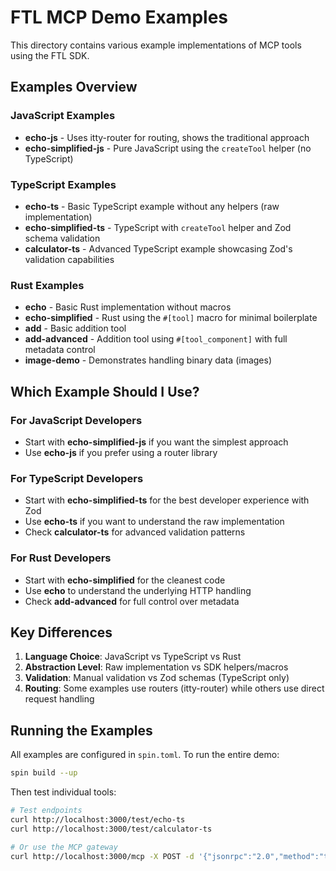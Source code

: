 # FTL MCP Demo Examples

This directory contains various example implementations of MCP tools using the FTL SDK.

## Examples Overview

### JavaScript Examples

- **echo-js** - Uses itty-router for routing, shows the traditional approach
- **echo-simplified-js** - Pure JavaScript using the `createTool` helper (no TypeScript)

### TypeScript Examples

- **echo-ts** - Basic TypeScript example without any helpers (raw implementation)
- **echo-simplified-ts** - TypeScript with `createTool` helper and Zod schema validation
- **calculator-ts** - Advanced TypeScript example showcasing Zod's validation capabilities

### Rust Examples

- **echo** - Basic Rust implementation without macros
- **echo-simplified** - Rust using the `#[tool]` macro for minimal boilerplate
- **add** - Basic addition tool
- **add-advanced** - Addition tool using `#[tool_component]` with full metadata control
- **image-demo** - Demonstrates handling binary data (images)

## Which Example Should I Use?

### For JavaScript Developers
- Start with **echo-simplified-js** if you want the simplest approach
- Use **echo-js** if you prefer using a router library

### For TypeScript Developers
- Start with **echo-simplified-ts** for the best developer experience with Zod
- Use **echo-ts** if you want to understand the raw implementation
- Check **calculator-ts** for advanced validation patterns

### For Rust Developers
- Start with **echo-simplified** for the cleanest code
- Use **echo** to understand the underlying HTTP handling
- Check **add-advanced** for full control over metadata

## Key Differences

1. **Language Choice**: JavaScript vs TypeScript vs Rust
2. **Abstraction Level**: Raw implementation vs SDK helpers/macros
3. **Validation**: Manual validation vs Zod schemas (TypeScript only)
4. **Routing**: Some examples use routers (itty-router) while others use direct request handling

## Running the Examples

All examples are configured in `spin.toml`. To run the entire demo:

```bash
spin build --up
```

Then test individual tools:
```bash
# Test endpoints
curl http://localhost:3000/test/echo-ts
curl http://localhost:3000/test/calculator-ts

# Or use the MCP gateway
curl http://localhost:3000/mcp -X POST -d '{"jsonrpc":"2.0","method":"tools/list","id":1}'
```